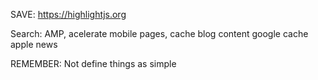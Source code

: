 SAVE:
  https://highlightjs.org

Search:
  AMP, acelerate mobile pages, cache blog content google cache
  apple news

REMEMBER:
  Not define things as simple
